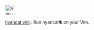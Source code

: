 <div align="centor">
  <img alt="Vim" src="https://raw.githubusercontent.com/konpa/devicon/master/icons/vim/vim-plain.svg" width=32 />
</div>

[nyancat.vim](https://github.com/kato-k/nyancat.vim) : Run nyancat🐈 on your Vim.

